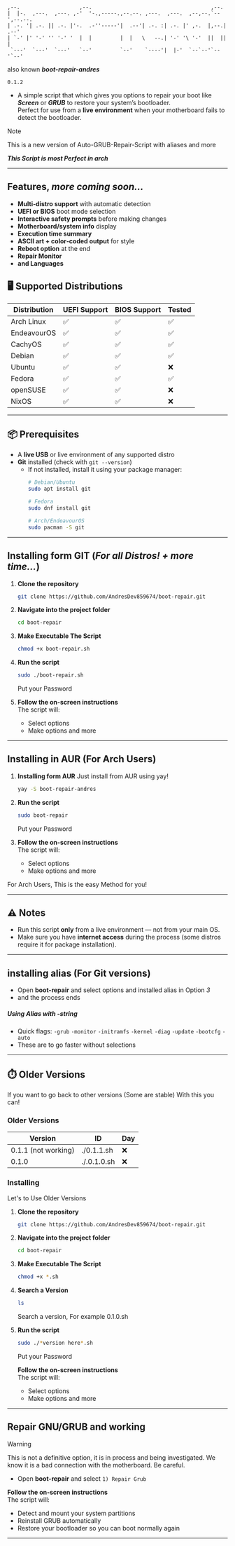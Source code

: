 ```
,--.                   ,--.                                      ,--.       
|  |-.  ,---.  ,---. ,-'  '-.,-----.,--.--. ,---.  ,---.  ,--,--.`--',--.--.
| .-. '| .-. || .-. |'-.  .-''-----'|  .--'| .-. :| .-. |' ,-.  |,--.|  .--'
| `-' |' '-' '' '-' '  |  |         |  |   \   --.| '-' '\ '-'  ||  ||  |   
 `---'  `---'  `---'   `--'         `--'    `----'|  |-'  `--`--'`--'`--'   
```
also known ***boot-repair-andres***

`0.1.2`

- A simple script that which gives you options to repair your boot like ***Screen*** or ***GRUB*** to restore your system’s bootloader.  
Perfect for use from a **live environment** when your motherboard fails to detect the bootloader.

> [!NOTE]
> This is a new version of Auto-GRUB-Repair-Script with aliases and more
>

***This Script is most Perfect in arch***

---

## Features, ***more coming soon...***
- **Multi‑distro support** with automatic detection
- **UEFI or BIOS** boot mode selection
- **Interactive safety prompts** before making changes
- **Motherboard/system info** display
- **Execution time summary**
- **ASCII art + color‑coded output** for style
- **Reboot option** at the end
- **Repair Monitor**
- **and Languages**
  
## 🖥 Supported Distributions

| Distribution  | UEFI Support | BIOS Support | Tested |
|---------------|--------------|--------------|--------|
| Arch Linux    | ✅           | ✅           | ✅     |
| EndeavourOS   | ✅           | ✅           | ✅     |
| CachyOS       | ✅           | ✅           | ✅     |
| Debian        | ✅           | ✅           | ✅     |
| Ubuntu        | ✅           | ✅           | ❌     |
| Fedora        | ✅           | ✅           | ✅     |
| openSUSE      | ✅           | ✅           | ❌     |
| NixOS         | ✅           | ✅           | ❌     |

---

## 📦 Prerequisites
- A **live USB** or live environment of any supported distro  
- **Git** installed (check with `git --version`)  
  - If not installed, install it using your package manager:  
    ```bash
    # Debian/Ubuntu
    sudo apt install git
    
    # Fedora
    sudo dnf install git
    
    # Arch/EndeavourOS
    sudo pacman -S git
    ```

---

## Installing form GIT (***For all Distros! + more time...***)

1. **Clone the repository**
    ```bash
    git clone https://github.com/AndresDev859674/boot-repair.git
    ```

2. **Navigate into the project folder**
    ```bash
    cd boot-repair
    ```

3. **Make Executable The Script**
    ```bash
    chmod +x boot-repair.sh
    ```

4. **Run the script**
    ```bash
    sudo ./boot-repair.sh
    ```
    Put your Password

4. **Follow the on-screen instructions**  
   The script will:
   - Select options
   - Make options and more

---


## Installing in AUR (For Arch Users)

1. **Installing form AUR**
   Just install from AUR using yay!
    ```bash
    yay -S boot-repair-andres
    ```

4. **Run the script**
    ```bash
    sudo boot-repair
    ```
    Put your Password

4. **Follow the on-screen instructions**  
   The script will:
   - Select options
   - Make options and more

For Arch Users, This is the easy Method for you!

---

## ⚠️ Notes
- Run this script **only** from a live environment — not from your main OS.  
- Make sure you have **internet access** during the process (some distros require it for package installation).  

---

## installing alias (For Git versions)
- Open **boot-repair** and select options and installed alias in Option *3*
- and the process ends

##### Using Alias with -string
- Quick flags: `-grub` `-monitor` `-initramfs` `-kernel` `-diag` `-update` `-bootcfg` `-auto`
- These are to go faster without selections
  
---

## ⏱️ Older Versions
If you want to go back to other versions (Some are stable) With this you can!

### Older Versions

| Version                 | ID           | Day          |
|-------------------------|--------------|--------------|
| 0.1.1 (not working)     | ./0.1.1.sh   | ❌           |
| 0.1.0                   | ./.0.1.0.sh  | ❌           |

### Installing
Let's to Use Older Versions

1. **Clone the repository**
    ```bash
    git clone https://github.com/AndresDev859674/boot-repair.git
    ```

2. **Navigate into the project folder**
    ```bash
    cd boot-repair
    ```

3. **Make Executable The Script**
    ```bash
    chmod +x *.sh
    ```
4. **Search a Version**
    ```bash
    ls
    ```
    Search a version, For example 0.1.0.sh

5. **Run the script**
    ```bash
    sudo ./*version here*.sh
    ```
    Put your Password

   **Follow the on-screen instructions**  
   The script will:
   - Select options
   - Make options and more


---
## Repair GNU/GRUB and working
> [!WARNING]
> This is not a definitive option, it is in process and being investigated. We know it is a bad connection with the motherboard. Be careful.
> 
- Open **boot-repair** and select
 `1) Repair Grub`

**Follow the on-screen instructions**  
   The script will:
   - Detect and mount your system partitions  
   - Reinstall GRUB automatically  
   - Restore your bootloader so you can boot normally again  
---
